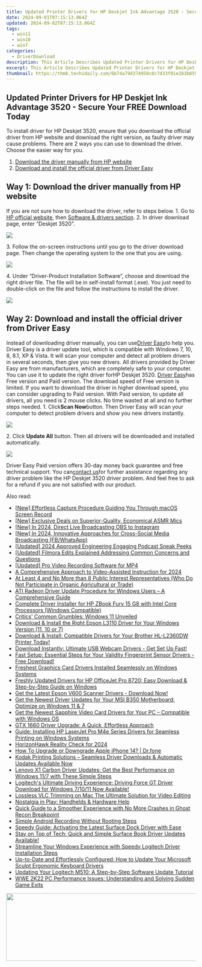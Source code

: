 ```yaml
---
title: Updated Printer Drivers for HP Deskjet Ink Advantage 3520 - Secure Your FREE Download Today!
date: 2024-09-01T07:15:13.064Z
updated: 2024-09-02T07:15:13.064Z
tags:
  - win11
  - win10
  - win7
categories:
  - DriverDownload
description: This Article Describes Updated Printer Drivers for HP Deskjet Ink Advantage 3520 - Secure Your FREE Download Today!
excerpt: This Article Describes Updated Printer Drivers for HP Deskjet Ink Advantage 3520 - Secure Your FREE Download Today!
thumbnail: https://thmb.techidaily.com/6b74a794374950c8c7d33f01e283b8595a0e02efb75345cb412052a7193f6b01.jpg
---
```


## Updated Printer Drivers for HP Deskjet Ink Advantage 3520 - Secure Your FREE Download Today

To install driver for HP Deskjet 3520, ensure that you download the official driver from HP website and download the right version, as faulty driver may cause problems. There are 2 ways you can use to download the driver. Choose the easier way for you.

1. [Download the driver manually from HP website](https://tools.techidaily.com/drivereasy/download/)
2. [Download and install the official driver from Driver Easy](https://tools.techidaily.com/drivereasy/download/)

## Way 1: Download the driver manually from HP website

If you are not sure how to download the driver, refer to steps below. 1\. Go to [HP official website](http://www8.hp.com/sg/en/home.html), then [Software & drivers section](http://support.hp.com/sg-en/drivers). 2\. In driver download page, enter “Deskjet 3520”.

![](https://images.drivereasy.com/wp-content/uploads/2016/10/img_57fc4eed973a5.jpg)

3\. Follow the on-screen instructions until you go to the driver download page. Then change the operating system to the one that you are using.

![](https://images.drivereasy.com/wp-content/uploads/2016/10/img_57fc4f4fc4aa7.jpg)

4\. Under “Driver-Product Installation Software”, choose and download the right driver file. The file will be in self-install format (.exe). You just need to double-click on the file and follow the instructions to install the driver.

![](https://images.drivereasy.com/wp-content/uploads/2016/10/img_57fc4faee6306.png)

## Way 2: Download and install the official driver from Driver Easy

Instead of downloading driver manually, you can use[Driver Easy](https://tools.techidaily.com/drivereasy/download/)to help you. Driver Easy is a driver update tool, which is compatible with Windows 7, 10, 8, 8.1, XP & Vista. It will scan your computer and detect all problem drivers in several seconds, then give you new drivers. All drivers provided by Driver Easy are from manufacturers, which are completely safe to your computer. You can use it to update the right driver forHP Deskjet 3520\. [Driver Easy](https://tools.techidaily.com/drivereasy/download/)has Free version and Paid version. The download speed of Free version is limited. If you want to download the driver in higher download speed, you can consider upgrading to Paid version. With Paid version, to update all drivers, all you need is 2 mouse clicks. No time wasted at all and no further steps needed. 1\. Click**Scan Now**button. Then Driver Easy will scan your computer to detect problem drivers and show you new drivers instantly.

![](https://images.drivereasy.com/wp-content/uploads/2017/04/img_58fedf88e463c.png)

2\. Click **Update All** button. Then all drivers will be downloaded and installed automatically.

![](https://images.drivereasy.com/wp-content/uploads/2017/04/img_58fedffd9ee04.jpg)

Driver Easy Paid version offers 30-day money back guarantee and free technical support. You can[contact us](https://tools.techidaily.com/drivereasy/download/)for further assistance regarding any driver problem like the HP Deskjet 3520 driver problem. And feel free to ask for a refund if you are not satisfied with our product.

<ins class="adsbygoogle"
     style="display:block"
     data-ad-format="autorelaxed"
     data-ad-client="ca-pub-7571918770474297"
     data-ad-slot="1223367746"></ins>



<ins class="adsbygoogle"
     style="display:block"
     data-ad-client="ca-pub-7571918770474297"
     data-ad-slot="8358498916"
     data-ad-format="auto"
     data-full-width-responsive="true"></ins>

<span class="atpl-alsoreadstyle">Also read:</span>
<div><ul>
<li><a href="https://on-screen-recording.techidaily.com/new-effortless-capture-procedure-guiding-you-through-macos-screen-record/"><u>[New] Effortless Capture Procedure  Guiding You Through macOS Screen Record</u></a></li>
<li><a href="https://article-helps.techidaily.com/new-exclusive-deals-on-superior-quality-economical-asmr-mics/"><u>[New] Exclusive Deals on Superior-Quality, Economical ASMR Mics</u></a></li>
<li><a href="https://video-screen-grab.techidaily.com/new-in-2024-direct-live-broadcasting-obs-to-instagram/"><u>[New] In 2024, Direct Live Broadcasting  OBS to Instagram</u></a></li>
<li><a href="https://facebook-video-content.techidaily.com/new-in-2024-innovative-approaches-for-cross-social-media-broadcasting-fbwhatsapp/"><u>[New] In 2024, Innovative Approaches for Cross-Social Media Broadcasting (FB/WhatsApp)</u></a></li>
<li><a href="https://fox-friendly.techidaily.com/updated-2024-approved-engineering-engaging-podcast-sneak-peeks/"><u>[Updated] 2024 Approved  Engineering Engaging Podcast Sneak Peeks</u></a></li>
<li><a href="https://fox-access.techidaily.com/updated-filmora-edits-explained-addressing-common-concerns-and-questions/"><u>[Updated] Filmora Edits Explained  Addressing Common Concerns and Questions</u></a></li>
<li><a href="https://video-screen-grab.techidaily.com/updated-pro-video-recording-software-for-mp4/"><u>[Updated] Pro Video Recording Software for MP4</u></a></li>
<li><a href="https://fox-direct.techidaily.com/a-comprehensive-approach-to-video-assisted-instruction-for-2024/"><u>A Comprehensive Approach to Video-Assisted Instruction for 2024</u></a></li>
<li><a href="https://win-amazing.techidaily.com/at-least-4-and-no-more-than-8-public-interest-representatives-who-do-not-participate-in-organic-agricultural-or-trade/"><u>At Least 4 and No More than 8 Public Interest Representatives (Who Do Not Participate in Organic Agricultural or Trade)</u></a></li>
<li><a href="https://win-amazing.techidaily.com/ati-radeon-driver-update-procedure-for-windows-users-a-comprehensive-guide/"><u>ATI Radeon Driver Update Procedure for Windows Users – A Comprehensive Guide</u></a></li>
<li><a href="https://win-amazing.techidaily.com/complete-driver-installer-for-hp-zbook-fury-15-g8-with-intel-core-processors-windows-compatible/"><u>Complete Driver Installer for HP ZBook Fury 15 G8 with Intel Core Processors (Windows Compatible)</u></a></li>
<li><a href="https://win11.techidaily.com/critics-common-grumbles-windows-11-unveiled/"><u>Critics' Common Grumbles: Windows 11 Unveiled</u></a></li>
<li><a href="https://win-amazing.techidaily.com/download-and-install-the-right-epson-l3110-driver-for-your-windows-version-11-10-or-7/"><u>Download & Install the Right Epson L3110 Driver for Your Windows Version (11, 10 or 7)</u></a></li>
<li><a href="https://win-amazing.techidaily.com/1722969791860-download-and-install-compatible-drivers-for-your-brother-hl-l2360dw-printer-today/"><u>Download & Install: Compatible Drivers for Your Brother HL-L2360DW Printer Today!</u></a></li>
<li><a href="https://win-amazing.techidaily.com/1722972962423-download-instantly-ultimate-usb-webcam-drivers-get-set-up-fast/"><u>Download Instantly: Ultimate USB Webcam Drivers - Get Set Up Fast!</u></a></li>
<li><a href="https://win-amazing.techidaily.com/fast-setup-essential-steps-for-your-validity-fingerprint-sensor-drivers-free-download/"><u>Fast Setup: Essential Steps for Your Validity Fingerprint Sensor Drivers - Free Download!</u></a></li>
<li><a href="https://win-amazing.techidaily.com/freshest-graphics-card-drivers-installed-seamlessly-on-windows-systems/"><u>Freshest Graphics Card Drivers Installed Seamlessly on Windows Systems</u></a></li>
<li><a href="https://win-amazing.techidaily.com/freshly-updated-drivers-for-hp-officejet-pro-8720-easy-download-and-step-by-step-guide-on-windows/"><u>Freshly Updated Drivers for HP OfficeJet Pro 8720: Easy Download & Step-by-Step Guide on Windows</u></a></li>
<li><a href="https://win-amazing.techidaily.com/get-the-latest-epson-v600-scanner-drivers-download-now/"><u>Get the Latest Epson V600 Scanner Drivers - Download Now!</u></a></li>
<li><a href="https://win-amazing.techidaily.com/get-the-newest-driver-updates-for-your-msi-b350-motherboard-optimize-on-windows-11-and-7/"><u>Get the Newest Driver Updates for Your MSI B350 Motherboard: Optimize on Windows 11 & 7</u></a></li>
<li><a href="https://win-amazing.techidaily.com/get-the-newest-sapphire-video-card-drivers-for-your-pc-compatible-with-windows-os/"><u>Get the Newest Sapphire Video Card Drivers for Your PC – Compatible with Windows OS</u></a></li>
<li><a href="https://win-amazing.techidaily.com/gtx-1660-driver-upgrade-a-quick-effortless-approach/"><u>GTX 1660 Driver Upgrade: A Quick, Effortless Approach</u></a></li>
<li><a href="https://win-amazing.techidaily.com/guide-installing-hp-laserjet-pro-m4e-series-drivers-for-seamless-printing-on-windows-systems/"><u>Guide: Installing HP LaserJet Pro M4e Series Drivers for Seamless Printing on Windows Systems</u></a></li>
<li><a href="https://fox-blue.techidaily.com/horizonhawk-reality-check-for-2024/"><u>HorizonHawk Reality Check for 2024</u></a></li>
<li><a href="https://techidaily.com/how-to-upgrade-or-downgrade-apple-iphone-14-drfone-by-drfone-ios-system-repair-ios-system-repair/"><u>How To Upgrade or Downgrade Apple iPhone 14? | Dr.fone</u></a></li>
<li><a href="https://win-amazing.techidaily.com/kodak-printing-solutions-seamless-driver-downloads-and-automatic-updates-available-now/"><u>Kodak Printing Solutions – Seamless Driver Downloads & Automatic Updates Available Now</u></a></li>
<li><a href="https://win-amazing.techidaily.com/lenovo-x1-carbon-driver-updates-get-the-best-performance-on-windows-117-with-these-simple-steps/"><u>Lenovo X1 Carbon Driver Updates: Get the Best Performance on Windows 11/7 with These Simple Steps</u></a></li>
<li><a href="https://win-amazing.techidaily.com/logitechs-ultimate-driving-experience-driving-force-gt-driver-download-for-windows-71011-now-available/"><u>Logitech's Ultimate Driving Experience: Driving Force GT Driver Download for Windows 7/10/11 Now Available!</u></a></li>
<li><a href="https://smart-video-creator.techidaily.com/lossless-vlc-trimming-on-mac-the-ultimate-solution-for-video-editing/"><u>Lossless VLC Trimming on Mac The Ultimate Solution for Video Editing</u></a></li>
<li><a href="https://tech-haven.techidaily.com/nostalgia-in-play-handhelds-and-hardware-help/"><u>Nostalgia in Play: Handhelds & Hardware Help</u></a></li>
<li><a href="https://win-answers.techidaily.com/quick-guide-to-a-smoother-experience-with-no-more-crashes-in-ghost-recon-breakpoint/"><u>Quick Guide to a Smoother Experience with No More Crashes in Ghost Recon Breakpoint</u></a></li>
<li><a href="https://digital-screen-recording.techidaily.com/simple-android-recording-without-rooting-steps/"><u>Simple Android Recording Without Rooting Steps</u></a></li>
<li><a href="https://win-amazing.techidaily.com/speedy-guide-activating-the-latest-surface-dock-driver-with-ease/"><u>Speedy Guide: Activating the Latest Surface Dock Driver with Ease</u></a></li>
<li><a href="https://win-amazing.techidaily.com/1722955981093-stay-on-top-of-tech-quick-and-simple-surface-book-driver-updates-available/"><u>Stay on Top of Tech: Quick and Simple Surface Book Driver Updates Available!</u></a></li>
<li><a href="https://win-amazing.techidaily.com/streamline-your-windows-experience-with-speedy-logitech-driver-installation-steps/"><u>Streamline Your Windows Experience with Speedy Logitech Driver Installation Steps</u></a></li>
<li><a href="https://win-amazing.techidaily.com/up-to-date-and-effortlessly-configured-how-to-update-your-microsoft-sculpt-ergonomic-keyboard-drivers/"><u>Up-to-Date and Effortlessly Configured: How to Update Your Microsoft Sculpt Ergonomic Keyboard Drivers</u></a></li>
<li><a href="https://win-amazing.techidaily.com/updating-your-logitech-m510-a-step-by-step-software-update-tutorial/"><u>Updating Your Logitech M510: A Step-by-Step Software Update Tutorial</u></a></li>
<li><a href="https://win-blog.techidaily.com/wwe-2k22-pc-performance-issues-understanding-and-solving-sudden-game-exits/"><u>WWE 2K22 PC Performance Issues: Understanding and Solving Sudden Game Exits</u></a></li>
</ul></div>

<!-- affiliate ads begin -->
<a href="https://aidotcom.pxf.io/c/5597632/2134503/19576" target="_top" id="2134503"><img src="//a.impactradius-go.com/display-ad/19576-2134503" border="0" alt="" width="1456" height="180"/></a><img height="0" width="0" src="https://imp.pxf.io/i/5597632/2134503/19576" style="position:absolute;visibility:hidden;" border="0" />
<!-- affiliate ads end -->
